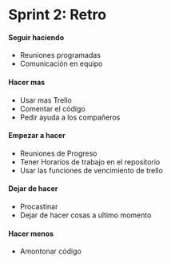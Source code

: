 # Sprint 2: Retro
#### Seguir haciendo
- Reuniones programadas
- Comunicación en equipo
#### Hacer mas
- Usar mas Trello
- Comentar el código
- Pedir ayuda a los compañeros
#### Empezar a hacer
- Reuniones de Progreso
- Tener Horarios de trabajo en el repositorio
- Usar las funciones de vencimiento de trello
#### Dejar de hacer
- Procastinar
- Dejar de hacer cosas a ultimo momento
#### Hacer menos
- Amontonar código
